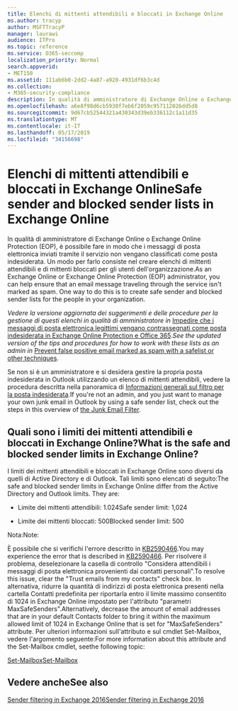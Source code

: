```yaml
---
title: Elenchi di mittenti attendibili e bloccati in Exchange Online
ms.author: tracyp
author: MSFTTracyP
manager: laurawi
audience: ITPro
ms.topic: reference
ms.service: O365-seccomp
localization_priority: Normal
search.appverid:
- MET150
ms.assetid: 111ab6b0-2dd2-4a87-a928-4931df6b3c4d
ms.collection:
- M365-security-compliance
description: In qualità di amministratore di Exchange Online o Exchange Online Protection (EOP), è possibile fare in modo che i messaggi di posta elettronica inviati tramite il servizio non vengano classificati come posta indesiderata. Un modo per farlo consiste nel creare elenchi di mittenti attendibili e di mittenti bloccati per gli utenti dell'organizzazione.
ms.openlocfilehash: a6e8f98d6cb5930f7eb6f2059c957112026dd5d8
ms.sourcegitcommit: 9d67cb52544321a430343d39eb336112c1a11d35
ms.translationtype: MT
ms.contentlocale: it-IT
ms.lasthandoff: 05/17/2019
ms.locfileid: "34156698"
---
```

# <a name="safe-sender-and-blocked-sender-lists-in-exchange-online"></a><span data-ttu-id="06b48-104">Elenchi di mittenti attendibili e bloccati in Exchange Online</span><span class="sxs-lookup"><span data-stu-id="06b48-104">Safe sender and blocked sender lists in Exchange Online</span></span>

<span data-ttu-id="06b48-p102">In qualità di amministratore di Exchange Online o Exchange Online Protection (EOP), è possibile fare in modo che i messaggi di posta elettronica inviati tramite il servizio non vengano classificati come posta indesiderata. Un modo per farlo consiste nel creare elenchi di mittenti attendibili e di mittenti bloccati per gli utenti dell'organizzazione.</span><span class="sxs-lookup"><span data-stu-id="06b48-p102">As an Exchange Online or Exchange Online Protection (EOP) administrator, you can help ensure that an email message traveling through the service isn't marked as spam. One way to do this is to create safe sender and blocked sender lists for the people in your organization.</span></span> 
  
 <span data-ttu-id="06b48-107">*Vedere la versione aggiornata dei suggerimenti e delle procedure per la gestione di questi elenchi in qualità di amministratore in* [Impedire che i messaggi di posta elettronica legittimi vengano contrassegnati come posta indesiderata in Exchange Online Protection e Office 365](https://go.microsoft.com/fwlink/p/?LinkID=534224).</span><span class="sxs-lookup"><span data-stu-id="06b48-107">*See the updated version of the tips and procedures for how to work with these lists as an admin in* [Prevent false positive email marked as spam with a safelist or other techniques](https://go.microsoft.com/fwlink/p/?LinkID=534224).</span></span> 
  
<span data-ttu-id="06b48-108">Se non si è un amministratore e si desidera gestire la propria posta indesiderata in Outlook utilizzando un elenco di mittenti attendibili, vedere la procedura descritta nella panoramica di [Informazioni generali sul filtro per la posta indesiderata](https://go.microsoft.com/fwlink/?LinkId=817222).</span><span class="sxs-lookup"><span data-stu-id="06b48-108">If you're not an admin, and you just want to manage your own junk email in Outlook by using a safe sender list, check out the steps in this overview of [the Junk Email Filter](https://go.microsoft.com/fwlink/?LinkId=817222).</span></span> 
  
## <a name="what-is-the-safe-and-blocked-sender-limits-in-exchange-online"></a><span data-ttu-id="06b48-109">Quali sono i limiti dei mittenti attendibili e bloccati in Exchange Online?</span><span class="sxs-lookup"><span data-stu-id="06b48-109">What is the safe and blocked sender limits in Exchange Online?</span></span>

<span data-ttu-id="06b48-p103">I limiti dei mittenti attendibili e bloccati in Exchange Online sono diversi da quelli di Active Directory e di Outlook. Tali limiti sono elencati di seguito:</span><span class="sxs-lookup"><span data-stu-id="06b48-p103">The safe and blocked sender limits in Exchange Online differ from the Active Directory and Outlook limits. They are:</span></span>
  
- <span data-ttu-id="06b48-112">Limite dei mittenti attendibili: 1.024</span><span class="sxs-lookup"><span data-stu-id="06b48-112">Safe sender limit: 1,024</span></span>
    
- <span data-ttu-id="06b48-113">Limite dei mittenti bloccati: 500</span><span class="sxs-lookup"><span data-stu-id="06b48-113">Blocked sender limit: 500</span></span>
    
<span data-ttu-id="06b48-114">Nota:</span><span class="sxs-lookup"><span data-stu-id="06b48-114">Note:</span></span>
  
<span data-ttu-id="06b48-115">È possibile che si verifichi l'errore descritto in [KB2590466](https://support.microsoft.com/help/2590466/you-receive-the-error-junk-e-mail-validation-error-in-outlook-web-app).</span><span class="sxs-lookup"><span data-stu-id="06b48-115">You may experience the error that is described in [KB2590466](https://support.microsoft.com/help/2590466/you-receive-the-error-junk-e-mail-validation-error-in-outlook-web-app).</span></span> <span data-ttu-id="06b48-116">Per risolvere il problema, deselezionare la casella di controllo "Considera attendibili i messaggi di posta elettronica provenienti dai contatti personali".</span><span class="sxs-lookup"><span data-stu-id="06b48-116">To resolve this issue, clear the "Trust emails from my contacts" check box.</span></span> <span data-ttu-id="06b48-117">In alternativa, ridurre la quantità di indirizzi di posta elettronica presenti nella cartella Contatti predefinita per riportarla entro il limite massimo consentito di 1024 in Exchange Online impostato per l'attributo "parametri MaxSafeSenders".</span><span class="sxs-lookup"><span data-stu-id="06b48-117">Alternatively, decrease the amount of email addresses that are in your default Contacts folder to bring it within the maximum allowed limit of 1024 in Exchange Online that is set for "MaxSafeSenders" attribute.</span></span> <span data-ttu-id="06b48-118">Per ulteriori informazioni sull'attributo e sul cmdlet Set-Mailbox, vedere l'argomento seguente:</span><span class="sxs-lookup"><span data-stu-id="06b48-118">For more information about this attribute and the Set-Mailbox cmdlet, seethe following topic:</span></span>
  
[<span data-ttu-id="06b48-119">Set-Mailbox</span><span class="sxs-lookup"><span data-stu-id="06b48-119">Set-Mailbox</span></span>](https://docs.microsoft.com/powershell/module/exchange/mailboxes/Set-Mailbox)
  
## <a name="see-also"></a><span data-ttu-id="06b48-120">Vedere anche</span><span class="sxs-lookup"><span data-stu-id="06b48-120">See also</span></span>

[<span data-ttu-id="06b48-121">Sender filtering in Exchange 2016</span><span class="sxs-lookup"><span data-stu-id="06b48-121">Sender filtering in Exchange 2016</span></span>](http://technet.microsoft.com/library/b833f864-ff10-46a0-a653-28fb9ba30896.aspx)

